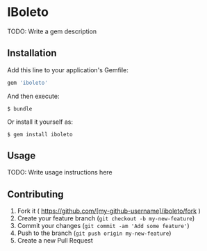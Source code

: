 # IBoleto

TODO: Write a gem description

## Installation

Add this line to your application's Gemfile:

```ruby
gem 'iboleto'
```

And then execute:

    $ bundle

Or install it yourself as:

    $ gem install iboleto

## Usage

TODO: Write usage instructions here

## Contributing

1. Fork it ( https://github.com/[my-github-username]/iboleto/fork )
2. Create your feature branch (`git checkout -b my-new-feature`)
3. Commit your changes (`git commit -am 'Add some feature'`)
4. Push to the branch (`git push origin my-new-feature`)
5. Create a new Pull Request
